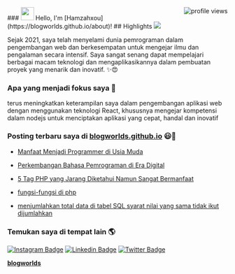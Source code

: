 <img alt="profile views" align="right" src="https://komarev.com/ghpvc/?username=blogworlds&color=yellow">
### <img src="https://media.giphy.com/media/hvRJCLFzcasrR4ia7z/giphy.gif" width="30px"> Hello, I'm [Hamzahxou](https://blogworlds.github.io/about)!
## Highlights
<a href="https://github.com/blogworlds/blogworlds.github.io">
  <img src="https://github-readme-stats.vercel.app/api/pin/?username=blogworlds&repo=blogworlds.github.io" />
</a>

Sejak 2021, saya telah menyelami dunia pemrograman dalam pengembangan web dan berkesempatan untuk mengejar ilmu dan pengalaman secara intensif. Saya sangat senang dapat mempelajari berbagai macam teknologi dan mengaplikasikannya dalam pembuatan proyek yang menarik dan inovatif.  ✨😍

### Apa yang menjadi fokus saya 👨

terus meningkatkan keterampilan saya dalam pengembangan aplikasi web dengan menggunakan teknologi React, khususnya mengejar kompetensi dalam nodejs untuk menciptakan aplikasi yang cepat, handal dan inovatif<br />

### Posting terbaru saya di [blogworlds.github.io](https://blogworlds.github.io) 😃🧾

<!-- BLOG-POST-LIST: MULAI -->

- [Manfaat Menjadi Programmer di Usia Muda](https://blogworlds.github.io/2023/01/28/Manfaat-Menjadi-Programmer-di-Usia-Muda/)

- [Perkembangan Bahasa Pemrograman di Era Digital](https://blogworlds.github.io/2023/01/27/Perkembangan-Bahasa-Pemrograman-di-Era-Digital/)

- [5 Tag PHP yang Jarang Diketahui Namun Sangat Bermanfaat](https://blogworlds.github.io/2023/01/23/5-Tag-PHP-yang-Jarang-Diketahui-Namun-Sangat-Bermanfaat/)

- [fungsi-fungsi di php ](https://blogworlds.github.io/categories/fungsi/)

- [menjumlahkan total data di tabel SQL syarat nilai yang sama tidak ikut dijumlahkan](https://blogworlds.github.io/2023/01/28/menjumlahkan-total-data-di-tabel-SQL-syarat-nilai-yang-sama-tidak-ikut-dijumlahkan/)

<!-- BLOG-POST-LIST:END -->

### Temukan saya di tempat lain 🌎

[![Instagram Badge](https://img.shields.io/badge/-Instagram-critical?style=flat-square&logo=Instagram&logoColor=white&link=https://www.Instagram.com/Hamzahxou/)](https://www.Instagram.com/Hamzahxou/) [![Linkedin Badge](https://img.shields.io/badge/-LinkedIn-blue?style=flat-square&logo=Linkedin&logoColor=white&link=https://www.linkedin.com/in/overzah-xploit-529650239/)](https://www.linkedin.com/mwlite/in/overzah-xploit-529650239) [![Twitter Badge](https://img.shields.io/badge/-Twitter-1ca0f1?style=flat-square&labelColor=1ca0f1&logo=twitter&logoColor=white&link=https://twitter.com/hamzahxou)](https://twitter.com/hamzahxou)

**[blogworlds](https://blogworlds.github.io)**

